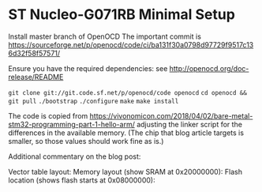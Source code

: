 # ST Nucleo-G071RB Minimal Setup

Install master branch of OpenOCD
The important commit is https://sourceforge.net/p/openocd/code/ci/ba131f30a0798d97729f9517c136d32f58f57571/

Ensure you have the required dependencies: see http://openocd.org/doc-release/README

`git clone git://git.code.sf.net/p/openocd/code openocd`
`cd openocd && git pull`
`./bootstrap`
`./configure`
`make`
`make install`


The code is copied from https://vivonomicon.com/2018/04/02/bare-metal-stm32-programming-part-1-hello-arm/ adjusting the linker script for the differences in the available memory. (The chip that blog article targets is smaller, so those values should work fine as is.)


Additional commentary on the blog post:

Vector table layout:
Memory layout (show SRAM at 0x20000000):
Flash location (shows flash starts at 0x08000000):
